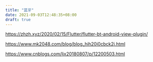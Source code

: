 ```yaml
---
title: "蓝牙"
date: 2021-09-03T12:48:35+08:00
draft: true
---
```


https://zhzh.xyz/2020/02/15/Flutter/flutter-bt-android-view-plugin/

https://www.mk2048.com/blog/blog_hih20i0cbck2j.html



https://www.cnblogs.com/ljx20180807/p/12200503.html
